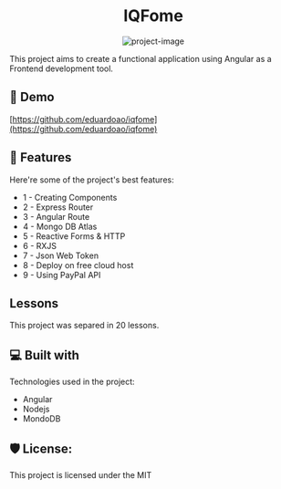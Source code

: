 <h1 align="center" id="title">IQFome</h1>

<p align="center"><img src="https://www.foodiesfeed.com/wp-content/uploads/2021/01/fried-egg-and-guacamole-sandwiches.jpg" alt="project-image"></p>

<p id="description">This project aims to create a functional application using Angular as a Frontend development tool.</p>

<h2>🚀 Demo</h2>

[https://github.com/eduardoao/iqfome](https://github.com/eduardoao/iqfome)

  
  
<h2>🧐 Features</h2>

Here're some of the project's best features:

*   1 - Creating Components
*   2 - Express Router
*   3 - Angular Route
*   4 - Mongo DB Atlas
*   5 - Reactive Forms & HTTP
*   6 - RXJS
*   7 - Json Web Token
*   8 - Deploy on free cloud host
*   9 - Using PayPal API

<h2>Lessons</h2>

This project was separed in 20 lessons.
 
  
<h2>💻 Built with</h2>

Technologies used in the project:

*   Angular
*   Nodejs
*   MondoDB

<h2>🛡️ License:</h2>

This project is licensed under the MIT
